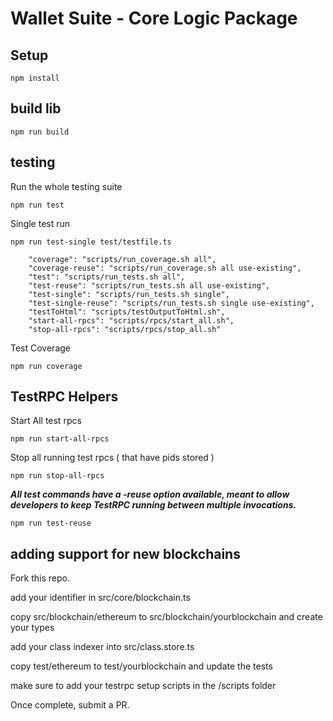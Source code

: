 # Wallet Suite - Core Logic Package

## Setup

`npm install`

## build lib

`npm run build`

## testing

Run the whole testing suite

```doc
npm run test
```

Single test run

```doc
npm run test-single test/testfile.ts

    "coverage": "scripts/run_coverage.sh all",
    "coverage-reuse": "scripts/run_coverage.sh all use-existing",
    "test": "scripts/run_tests.sh all",
    "test-reuse": "scripts/run_tests.sh all use-existing",
    "test-single": "scripts/run_tests.sh single",
    "test-single-reuse": "scripts/run_tests.sh single use-existing",
    "testToHtml": "scripts/testOutputToHtml.sh",
    "start-all-rpcs": "scripts/rpcs/start_all.sh",
    "stop-all-rpcs": "scripts/rpcs/stop_all.sh"
```

Test Coverage

```doc
npm run coverage
```

## TestRPC Helpers

Start All test rpcs

```doc
npm run start-all-rpcs
```

Stop all running test rpcs ( that have pids stored )

```doc
npm run stop-all-rpcs
```

***All test commands have a -reuse option available, meant to allow developers to keep TestRPC running between multiple invocations.***

```doc
npm run test-reuse
```

## adding support for new blockchains

Fork this repo.

add your identifier in src/core/blockchain.ts

copy src/blockchain/ethereum to src/blockchain/yourblockchain and create your types

add your class indexer into src/class.store.ts

copy test/ethereum to test/yourblockchain and update the tests

make sure to add your testrpc setup scripts in the /scripts folder

Once complete, submit a PR.